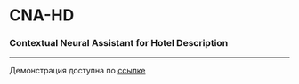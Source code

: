 # CNA-HD
### Contextual Neural Assistant for Hotel Description

---

Демонстрация доступна по [ссылке](http://38.180.168.36:5555/)
